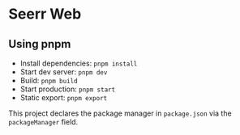 # Seerr Web

## Using pnpm

- Install dependencies: `pnpm install`
- Start dev server: `pnpm dev`
- Build: `pnpm build`
- Start production: `pnpm start`
- Static export: `pnpm export`

This project declares the package manager in `package.json` via the `packageManager` field.
